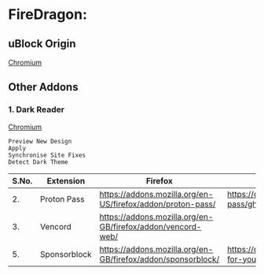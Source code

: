 # FireDragon:
## uBlock Origin
[Chromium](https://chrome.google.com/webstore/detail/ublock-origin/cjpalhdlnbpafiamejdnhcphjbkeiagm) <br>

## Other Addons

### 1. Dark Reader<br>
[Chromium](https://chrome.google.com/webstore/detail/dark-reader/eimadpbcbfnmbkopoojfekhnkhdbieeh)
```
Preview New Design
Apply
Synchronise Site Fixes
Detect Dark Theme
```
| S.No. | Extension | Firefox | Chromium |
|-|-|-|-|
| 2. | Proton Pass | https://addons.mozilla.org/en-US/firefox/addon/proton-pass/ | https://chrome.google.com/webstore/detail/proton-pass/ghmbeldphafepmbegfdlkpapadhbakde/ |
| 3. | Vencord | https://addons.mozilla.org/en-GB/firefox/addon/vencord-web/ | |
| 5. | Sponsorblock | https://addons.mozilla.org/en-GB/firefox/addon/sponsorblock/ | https://chrome.google.com/webstore/detail/sponsorblock-for-youtube/mnjggcdmjocbbbhaepdhchncahnbgone |
